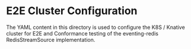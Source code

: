 # E2E Cluster Configuration

The YAML content in this directory is used to configure the K8S / Knative
cluster for E2E and Conformance testing of the eventing-redis RedisStreamSource
implementation.
